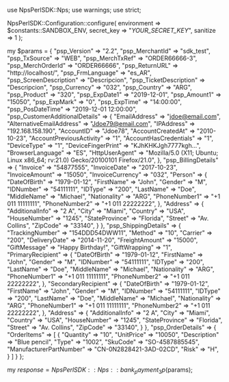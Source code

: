 use NpsPerlSDK::Nps;
use warnings;
use strict;

NpsPerlSDK::Configuration::configure( 
    environment => $constants::SANDBOX_ENV,
    secret_key => "_YOUR_SECRET_KEY_",
    sanitize => 1 
    );

my $params = {
    "psp_Version" => "2.2",
    "psp_MerchantId" => "sdk_test",
    "psp_TxSource" => "WEB",
    "psp_MerchTxRef" => "ORDER66666-3",
    "psp_MerchOrderId" => "ORDER66666",
    "psp_ReturnURL" => "http://localhost/",
    "psp_FrmLanguage" => "es_AR",
    "psp_ScreenDescription" => "Descripcion",
    "psp_TicketDescription" => "Descripcion",
    "psp_Currency" => "032",
    "psp_Country" => "ARG",
    "psp_Product" => "320",
    "psp_ExpDate1" => "2019-12-01",
    "psp_Amount1" => "15050",
    "psp_ExpMark" => "0",
    "psp_ExpTime" => "14:00:00",
    "psp_PosDateTime" => "2019-12-01 12:00:00",
    "psp_CustomerAdditionalDetails" => {
        "EmailAddress" => "jdoe@email.com",
        "AlternativeEmailAddress" => "Jdoe79@email.com",
        "IPAddress" => "192.168.158.190",
        "AccountID" => "Jdoe78",
        "AccountCreatedAt" => "2010-10-23",
        "AccountPreviousActivity" => "1",
        "AccountHasCredentials" => "1",
        "DeviceType" => "1",
        "DeviceFingerPrint" => "KJhKHKJgh7777kgh...",
        "BrowserLanguage" => "ES",
        "HttpUserAgent" => "Mozilla/5.0 (X11; Ubuntu; Linux x86_64; rv:21.0) Gecko/20100101 Firefox/21.0",
    },
    "psp_BillingDetails" => {
        "Invoice" => "54877555",
        "InvoiceDate" => "2017-10-23",
        "InvoiceAmount" => "15050",
        "InvoiceCurrency" => "032",
        "Person" => {
            "DateOfBirth" => "1979-01-12",
            "FirstName" => "John",
            "Gender" => "M",
            "IDNumber" => "54111111",
            "IDType" => "200",
            "LastName" => "Doe",
            "MiddleName" => "Michael",
            "Nationality" => "ARG",
            "PhoneNumber1" => "+1 011 11111111",
            "PhoneNumber2" => "+1 011 22222222",
            },
        "Address" => {
            "AdditionalInfo" => "2 A",
            "City" => "Miami",
            "Country" => "USA",
            "HouseNumber" => "1245",
            "StateProvince" => "Florida",
            "Street" => "Av. Collins",
            "ZipCode" => "33140",
            }
    },
    "psp_ShippingDetails" => {
        "TrackingNumber" => "154DDD54DWW11",
        "Method" => "10",
        "Carrier" => "200",
        "DeliveryDate" => "2014-11-20",
        "FreightAmount" => "15000",
        "GiftMessage" => "Happy Birthday!",
        "GiftWrapping" => "1",
        "PrimaryRecipient" => {
            "DateOfBirth" => "1979-01-12",
            "FirstName" => "John",
            "Gender" => "M",
            "IDNumber" => "54111111",
            "IDType" => "200",
            "LastName" => "Doe",
            "MiddleName" => "Michael",
            "Nationality" => "ARG",
            "PhoneNumber1" => "+1 011 11111111",
            "PhoneNumber2" => "+1 011 22222222",
            },
        "SecondaryRecipient" => {
            "DateOfBirth" => "1979-01-12",
            "FirstName" => "John",
            "Gender" => "M",
            "IDNumber" => "54111111",
            "IDType" => "200",
            "LastName" => "Doe",
            "MiddleName" => "Michael",
            "Nationality" => "ARG",
            "PhoneNumber1" => "+1 011 11111111",
            "PhoneNumber2" => "+1 011 22222222",
            },
        "Address" => {
            "AdditionalInfo" => "2 A",
            "City" => "Miami",
            "Country" => "USA",
            "HouseNumber" => "1245",
            "StateProvince" => "Florida",
            "Street" => "Av. Collins",
            "ZipCode" => "33140",
            }
    },
    "psp_OrderDetails" => {
        "OrderItems" => [
            {
                "Quantity" => "10",
                "UnitPrice" => "10050",
                "Description" => "Blue pencil",
                "Type" => "1002",
                "SkuCode" => "SO-4587885545",
                "ManufacturerPartNumber" => "CN-0N2828421-3AD-02CD",
                "Risk" => "H",
            }
        ]
    }
};

my $response = NpsPerlSDK::Nps::bank_payment_3p($params);